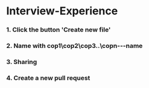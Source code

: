 # Interview-Experience
### 1. Click the button 'Create new file'
### 2. Name with cop1\cop2\cop3\..\copn---name
### 3. Sharing
### 4. Create a new pull request
